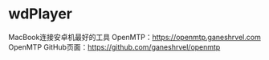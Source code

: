# wdPlayer

MacBook连接安卓机最好的工具
OpenMTP：https://openmtp.ganeshrvel.com
OpenMTP GitHub页面：https://github.com/ganeshrvel/openmtp
